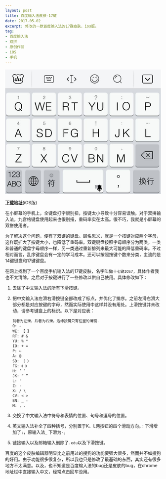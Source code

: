 ```yaml
---
layout: post
title: 百度输入法皮肤-17键
date: 2017-05-02
excerpt: 修改的一款百度输入法的17键皮肤，ios版。
tag: 
- 百度输入法
- 双拼
- 原创作品
- iOS
- 手机
---
```


![0009](../img/0009.jpg)

[**下载地址**](../file/0008.7z)(iOS版)

在小屏幕的手机上，全键盘打字很别扭，按键太小导致十分容易误触。对于双拼输入法，九宫格键盘使用起来也很别扭，重码率实在太高。很不巧，我就是小屏幕的双拼使用者。

为了解决这个问题，便有了双键的键盘。顾名思义，就是一个按键对应两个字母，这样既扩大了按键大小，也降低了重码率。双键键盘按照字母顺序分为两类，一类和普通的键盘字母顺序一样，另一类通过重新排列来最大可能的降低重码率。不过相对而言，乱序键盘会有一定的学习成本。还可以按照按键个数来分类，主流的是14键键盘和17键键盘。

在网上找到了一个百度手机输入法的17键皮肤，名字叫做`十七键IOS7`，具体作者我也不太清除。之后对于按键进行了一些修改以供自己使用。具体修改如下：

1. 去除了中文输入法的所有下滑按键。

2. 把中文输入法左滑右滑按键全部改成了标点，并优化了排序。之前左滑右滑大部分都是对应按键的字母，然而实际使用中这样并没有用处。上滑按键并未改动，请参考键盘上的标识。以下是对应表：

   ```
   前者为左滑，后者为右滑，边缘按键只有往里的滑键.
   Q: →
   WE: 【 】
   RT: # &
   YU: % *
   IO: + =
   P: ←
   A: @
   SD: （ ）
   FG: 《 》
   H: ‘ ’
   JK: “ ”
   L: '
   Z: ·
   X: / \
   CV: < >
   BN: _ -
   M: , .
   ```

3. 交换了中文输入法中符号和表情的位置、句号和逗号的位置。

4. 英文输入法补全了四种括号，分别置于K、L两按钮的四个滑动方向。`：`下滑增加了`;`，原输入法`_` 下滑为`-`。

5. 链接输入以及邮箱输入删除了`.edu`以及下滑按键。


百度的这个皮肤编辑器明显比之前用过的搜狗的功能要强大很多，然而并不如搜狗的好用。由于功能很多很复杂，所以我也只是修改了最基础的东西，其实还有很多地方不太满意。以及，也不知道是百度输入法的bug还是皮肤的bug，在chrome地址栏中直接输入中文，经常点击回车没用。